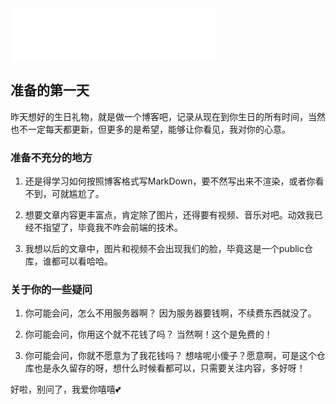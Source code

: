 <!-- <iframe src="./audio/HocBAFq-IfOAe6C9AEbIOYlc1Dg591.mp3" allow="autoplay" id="audio" style="display: none"></iframe> -->

<iframe 
    frameborder="no" border="0" marginwidth="0" 
    marginheight="0" width=330 height=86 
    src="./audio/HocBAFq-IfOAe6C9AEbIOYlc1Dg591.mp3" allow="autoplay">
</iframe>

## 准备的第一天



昨天想好的生日礼物，就是做一个博客吧，记录从现在到你生日的所有时间，当然也不一定每天都更新，但更多的是希望，能够让你看见，我对你的心意。

### 准备不充分的地方

1. 还是得学习如何按照博客格式写MarkDown，要不然写出来不渲染，或者你看不到，可就尴尬了。

2. 想要文章内容更丰富点，肯定除了图片，还得要有视频、音乐对吧。动效我已经不指望了，毕竟我不咋会前端的技术。

3. 我想以后的文章中，图片和视频不会出现我们的脸，毕竟这是一个public仓库，谁都可以看哈哈。

### 关于你的一些疑问

1. 你可能会问，怎么不用服务器啊？
因为服务器要钱啊，不续费东西就没了。

2. 你可能会问，你用这个就不花钱了吗？
当然啊！这个是免费的！

3. 你可能会问，你就不愿意为了我花钱吗？
想啥呢小傻子？愿意啊，可是这个仓库也是永久留存的呀，想什么时候看都可以，只需要关注内容，多好呀！

好啦，别问了，我爱你嘻嘻💕
